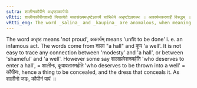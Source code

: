 ```yaml
---
sutra: शालीनकौपीने अधृष्टाकार्ययोः
vRtti: शालीनकौपीनशब्दौ निपात्येते यथासंख्यमधृष्टेऽकार्ये चाभिधेये अधृष्टोऽप्रगल्भः । अकार्यमकरणार्हे विरुद्धम् । शालीनकौपीने अधृष्टाकार्ययोः पर्यायौ यथाकथंचिद् व्युत्पादयितव्यौ ॥
vRtti_eng: The word _salina_ and _kaupina_ are anomalous, when meaning \"modest\" and \"a shameful action\" respectively.
---
```

The word अधृष्ट means 'not proud', अकार्यम् means 'unfit to be done' i. e. an infamous act. The words come from शाला "a hall" and कूप 'a well'. It is not easy to trace any connection between 'modesty' and 'a hall', or between 'shameful' and 'a well'. However some say शालाप्रवेशनमर्हति 'who deserves to enter a hall', = शालीनः, कूपावतारमर्हति 'who deserves to be thrown into a well' = कौपीनः, hence a thing to be concealed, and the dress that conceals it. As शालीनो जडः, कौपीनं पापं ॥
